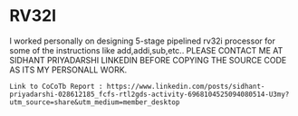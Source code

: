 # RV32I
I  worked personally on designing 5-stage pipelined rv32i processor for some of the instructions like add,addi,sub,etc..
PLEASE CONTACT ME AT SIDHANT PRIYADARSHI LINKEDIN BEFORE COPYING THE SOURCE CODE AS ITS MY PERSONALL WORK.                               

``` Link to CoCoTb Report : https://www.linkedin.com/posts/sidhant-priyadarshi-028612185_fcfs-rtl2gds-activity-6968104525094080514-U3my?utm_source=share&utm_medium=member_desktop ```
